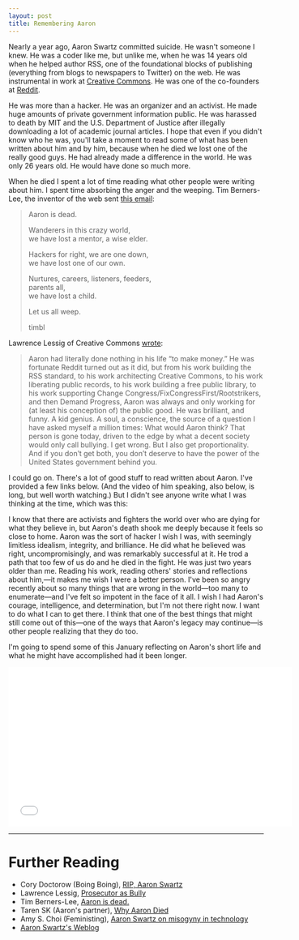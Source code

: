 ```yaml
---
layout: post
title: Remembering Aaron
---
```


Nearly a year ago, Aaron Swartz committed suicide. He wasn't someone I knew. He was a coder like me, but unlike me, when he was 14 years old when he helped author RSS, one of the foundational blocks of publishing (everything from blogs to newspapers to Twitter) on the web. He was instrumental in work at [Creative Commons](http://creativecommons.org/). He was one of the co-founders at [Reddit](http://www.reddit.com/).

He was more than a hacker. He was an organizer and an activist. He made huge amounts of private government information public. He was harassed to death by MIT and the U.S. Department of Justice after illegally downloading a lot of academic journal articles. I hope that even if you didn't know who he was, you'll take a moment to read some of what has been written about him and by him, because when he died we lost one of the really good guys. He had already made a difference in the world. He was only 26 years old. He would have done so much more.

When he died I spent a lot of time reading what other people were writing about him. I spent time absorbing the anger and the weeping. Tim Berners-Lee, the inventor of the web sent [this email](http://lists.w3.org/Archives/Public/www-tag/2013Jan/0017.html):

> Aaron is dead.  
>   
> Wanderers in this crazy world,  
> we have lost a mentor, a wise elder.  
>   
> Hackers for right, we are one down,  
> we have lost one of our own.  
>   
> Nurtures, careers, listeners, feeders,  
> parents all,  
> we have lost a child.  
>   
> Let us all weep.  
>   
>   
> timbl  

Lawrence Lessig of Creative Commons [wrote](http://lessig.tumblr.com/post/40347463044/prosecutor-as-bully):

> Aaron had literally done nothing in his life “to make money.” He was fortunate Reddit turned out as it did, but from his work building the RSS standard, to his work architecting Creative Commons, to his work liberating public records, to his work building a free public library, to his work supporting Change Congress/FixCongressFirst/Rootstrikers, and then Demand Progress, Aaron was always and only working for (at least his conception of) the public good. He was brilliant, and funny. A kid genius. A soul, a conscience, the source of a question I have asked myself a million times: What would Aaron think? That person is gone today, driven to the edge by what a decent society would only call bullying. I get wrong. But I also get proportionality. And if you don’t get both, you don’t deserve to have the power of the United States government behind you.

I could go on. There's a lot of good stuff to read written about Aaron. I've provided a few links below. (And the video of him speaking, also below, is long, but well worth watching.) But I didn't see anyone write what I was thinking at the time, which was this:

I know that there are activists and fighters the world over who are dying for what they believe in, but Aaron's death shook me deeply because it feels so close to home. Aaron was the sort of hacker I wish I was, with seemingly limitless idealism, integrity, and brilliance. He did what he believed was right, uncompromisingly, and was remarkably successful at it. He trod a path that too few of us do and he died in the fight. He was just two years older than me. Reading his work, reading others' stories and reflections about him,—it makes me wish I were a better person. I've been so angry recently about so many things that are wrong in the world—too many to enumerate—and I've felt so impotent in the face of it all. I wish I had Aaron's courage, intelligence, and determination, but I'm not there right now. I want to do what I can to get there. I think that one of the best things that might still come out of this—one of the ways that Aaron's legacy may continue—is other people realizing that they do too.

I'm going to spend some of this January reflecting on Aaron's short life and what he might have accomplished had it been longer.

<iframe width="560" height="315" src="//www.youtube.com/embed/Fgh2dFngFsg" frameborder="0" allowfullscreen></iframe>

* * *

# Further Reading

* Cory Doctorow (Boing Boing), [RIP, Aaron Swartz](http://boingboing.net/2013/01/12/rip-aaron-swartz.html)
* Lawrence Lessig, [Prosecutor as Bully](http://lessig.tumblr.com/post/40347463044/prosecutor-as-bully)
* Tim Berners-Lee, [Aaron is dead.](http://lists.w3.org/Archives/Public/www-tag/2013Jan/0017.html)
* Taren SK (Aaron's partner), [Why Aaron Died](http://tarensk.tumblr.com/post/42260548767/why-aaron-died)
* Amy S. Choi (Feministing), [Aaron Swartz on misogyny in technology](http://feministing.com/2013/01/15/aaron-swartz-on-misogyny-in-technology/)
* [Aaron Swartz's Weblog](http://www.aaronsw.com/weblog/archive)